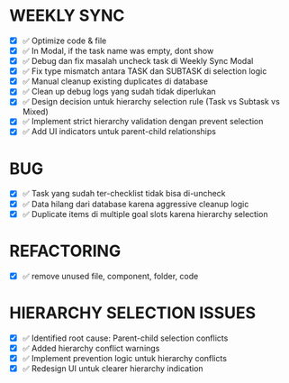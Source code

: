 # WEEKLY SYNC
- [x] ✅ Optimize code & file
- [x] ✅ In Modal, if the task name was empty, dont show 
- [x] ✅ Debug dan fix masalah uncheck task di Weekly Sync Modal
- [x] ✅ Fix type mismatch antara TASK dan SUBTASK di selection logic
- [x] ✅ Manual cleanup existing duplicates di database
- [x] ✅ Clean up debug logs yang sudah tidak diperlukan
- [x] ✅ Design decision untuk hierarchy selection rule (Task vs Subtask vs Mixed)
- [x] ✅ Implement strict hierarchy validation dengan prevent selection
- [x] ✅ Add UI indicators untuk parent-child relationships

# BUG
- [x] ✅ Task yang sudah ter-checklist tidak bisa di-uncheck
- [x] ✅ Data hilang dari database karena aggressive cleanup logic
- [x] ✅ Duplicate items di multiple goal slots karena hierarchy selection

# REFACTORING
- [x] ✅ remove unused file, component, folder, code

# HIERARCHY SELECTION ISSUES
- [x] ✅ Identified root cause: Parent-child selection conflicts
- [x] ✅ Added hierarchy conflict warnings
- [x] ✅ Implement prevention logic untuk hierarchy conflicts
- [x] ✅ Redesign UI untuk clearer hierarchy indication
